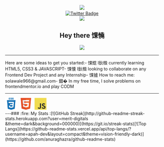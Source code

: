 
<div id="header" align="center">  <img    src="https://media.giphy.com/media/v1.Y2lkPTc5MGI3NjExNmRmYTZjZTFhOWZkZGZhZTEwM2Q1NTA3MWJlZjczYWI3MmRiY2ZlNiZlcD12MV9pbnRlcm5hbF9naWZzX2dpZklkJmN0PXM/M9gbBd9nbDrOTu1Mqx/giphy.gif" width="100" />   </div>  <div id="badges" align="center"> <a href="https://www.twitter.com/0x_Merit">  <img src="https://img.shields.io/badge/Twitter-blue?style=for-the-badge&logo=twitter&logoColor=white" alt="Twitter Badge"/>  </a></div> <div id="counter" align="center"> <img src="https://komarev.com/ghpvc/?username=merit-digitals" /> </div>  <h2 align="center">  Hey there 馃憢</h2><div align="center"><img src="https://media.giphy.com/media/v1.Y2lkPTc5MGI3NjExMjcxOTgzM2RiYmY0ZTMwYTgwODgzNjFiODM3MGNiYmY2N2E0ZjU0NyZlcD12MV9pbnRlcm5hbF9naWZzX2dpZklkJmN0PWc/dWesBcTLavkZuG35MI/giphy.gif" width="600" height-"300" /></div> <hr>Here are some ideas to get you started:<!-- - 馃敪 I鈥檓 currently working on ... -->- 馃尡 I鈥檓 currently learning HTML5, CSS3 & JAVASCRIPT- 馃懐 I鈥檓 looking to collaborate on any Frontend Dev Project and any Internship- 馃摣 How to reach me: solawale966@gmail.com- 鈿� In my free time, I solve problems on frontendmentor.io and play CODM<hr><div>  <img src="https://github.com/devicons/devicon/blob/master/icons/css3/css3-plain-wordmark.svg"  title="CSS3" alt="CSS" width="40" height="40"/>&nbsp;  <img src="https://github.com/devicons/devicon/blob/master/icons/html5/html5-original.svg" title="HTML5" alt="HTML" width="40" height="40"/>&nbsp;  <img src="https://github.com/devicons/devicon/blob/master/icons/javascript/javascript-original.svg" title="JavaScript" alt="JavaScript" width="40" height="40"/>&nbsp;</div>---### :fire: My Stats :[![GitHub Streak](http://github-readme-streak-stats.herokuapp.com?user=merit-digitals &theme=dark&background=000000)](https://git.io/streak-stats)[![Top Langs](https://github-readme-stats.vercel.app/api/top-langs/?username=apah-dev&layout=compact&theme=vision-friendly-dark)](https://github.com/anuraghazra/github-readme-stats)<!-- BLOG-POST-LIST:START --><!-- BLOG-POST-LIST:END -->